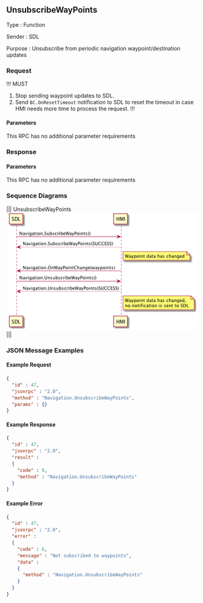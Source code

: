 ## UnsubscribeWayPoints

Type
: Function

Sender
: SDL

Purpose
: Unsubscribe from periodic navigation waypoint/destination updates

### Request

!!! MUST
1. Stop sending waypoint updates to SDL.
2. Send `BC.OnResetTimeout` notification to SDL to reset the timeout in case HMI needs more time to process the request.
!!!

#### Parameters

This RPC has no additional parameter requirements

### Response

#### Parameters

This RPC has no additional parameter requirements

### Sequence Diagrams

|||
UnsubscribeWayPoints
![UnsubscribeWayPoints](./assets/UnsubscribeWayPoints.png)
|||

### JSON Message Examples

#### Example Request

```json
{
  "id" : 47,
  "jsonrpc" : "2.0",
  "method" : "Navigation.UnsubscribeWayPoints",
  "params" : {}
}
```

#### Example Response

```json
{
  "id" : 47,
  "jsonrpc" : "2.0",
  "result" :
  {
    "code" : 0,
    "method" : "Navigation.UnsubscribeWayPoints"
  }
}
```

#### Example Error

```json
{
  "id" : 47,
  "jsonrpc" : "2.0",
  "error" :
  {
    "code" : 6,
    "message" : "Not subscribed to waypoints",
    "data" :
    {
      "method" : "Navigation.UnsubscribeWayPoints"
    }
  }
}
```
